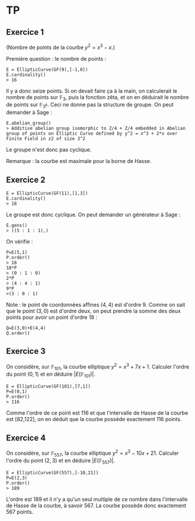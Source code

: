 TP
===

Exercice 1
---

(Nombre de points de la courbe $y^2=x^3-x$.)

Première question : le nombre de points :
```
E = EllipticCurve(GF(9),[-1,0])
E.cardinality()
> 16
```
Il y a donc seize points. Si on devait faire ça à la main, on calculerait le nombre de points sur $\mathbb F_3$, puis la fonction zêta, et on en déduirait le nombre de points sur $\mathbb F_{3^k}$.
Ceci ne donne pas la structure de groupe. On peut demander à Sage :
```
E.abelian_group()
> Additive abelian group isomorphic to Z/4 + Z/4 embedded in Abelian group of points on Elliptic Curve defined by y^2 = x^3 + 2*x over Finite Field in z2 of size 3^2
```
Le groupe n'est donc pas cyclique.

Remarque : la courbe est maximale pour la borne de Hasse.





Exercice 2
---


```
E = EllipticCurve(GF(11),[1,3])
E.cardinality()
> 18
```
Le groupe est donc cyclique. On peut demander un générateur à Sage :
```
E.gens()
> ((5 : 1 : 1),)
```
On vérifie :
```
P=E(5,1)
P.order()
> 18
18*P
> (0 : 1 : 0)
2*P
> (4 : 4 : 1)
9*P
>(3 : 0 : 1)
```
Note : le point de coordonnées affines $(4,4)$ est d'ordre $9$. Comme on sait que le point $(3,0)$ est d'ordre deux, on peut prendre la somme des deux points pour avoir un point d'ordre $18$ :
```
Q=E(3,0)+E(4,4)
Q.order()
```

Exercice 3
---
On considère, sur $\mathbb F_{101}$, la courbe elliptique $y^2=x^3+7x+1$. Calculer l'ordre du point $(0,1)$ et en déduire $|E(\mathbb F_{101})|$.
```
E = EllipticCurve(GF(101),[7,1])
P=E(0,1)
P.order()
> 116
```
Comme l'ordre de ce point est 116 et que l'intervalle de Hasse de la courbe est [82,122], on en déduit que la courbe possède exactement 116 points.

Exercice 4
---

On considère, sur $\mathbb F_{557}$, la courbe elliptique $y^2=x^3-10x+21$. Calculer l'ordre du point $(2,3)$ et en déduire $|E(\mathbb F_{557})|$.
```
E = EllipticCurve(GF(557),[-10,21])
P=E(2,3)
P.order()
> 189
```
L'ordre est $189$ et il n'y a qu'un seul multiple de ce nombre dans l'intervalle de Hasse de la courbe, à savoir $567$. La courbe possède donc exactement $567$ points.


